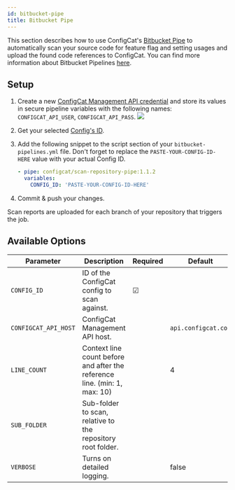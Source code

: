 ```yaml
---
id: bitbucket-pipe
title: Bitbucket Pipe
---
```


This section describes how to use ConfigCat's <a target="_blank" href="https://bitbucket.org/product/features/pipelines/integrations?p=configcat/scan-repository-pipe">Bitbucket Pipe</a>
to automatically scan your source code for feature flag and setting usages and upload the found code references to ConfigCat.
You can find more information about Bitbucket Pipelines <a target="_blank" href="https://bitbucket.org/product/features/pipelines">here</a>.

## Setup
1. Create a new <a target="_blank" href="https://app.configcat.com/my-account/public-api-credentials">ConfigCat Management API credential</a> and store its values in secure pipeline variables with the following names: `CONFIGCAT_API_USER`, `CONFIGCAT_API_PASS`.
    <img class="bordered" src="/docs/assets/cli/scan/pipe_secrets.png" />

2. Get your selected [Config's ID](/docs/advanced/code-references/overview#config-id).

3. Add the following snippet to the script section of your `bitbucket-pipelines.yml` file.
   Don't forget to replace the `PASTE-YOUR-CONFIG-ID-HERE` value with your actual Config ID.
    ```yaml
    - pipe: configcat/scan-repository-pipe:1.1.2
      variables:
        CONFIG_ID: 'PASTE-YOUR-CONFIG-ID-HERE'
    ```

4. Commit & push your changes.

Scan reports are uploaded for each branch of your repository that triggers the job. 

## Available Options

| Parameter             | Description                                                                | Required   | Default             |
| --------------------- | -------------------------------------------------------------------------- | ---------- | ------------------- |
| `CONFIG_ID `          | ID of the ConfigCat config to scan against.                                | &#9745;    |                     |
| `CONFIGCAT_API_HOST`  | ConfigCat Management API host.                                             |            | `api.configcat.com` |
| `LINE_COUNT`          | Context line count before and after the reference line. (min: 1, max: 10)  |            | 4                   |
| `SUB_FOLDER`          | Sub-folder to scan, relative to the repository root folder.                |            |                     |
| `VERBOSE`             | Turns on detailed logging.                                                 |            | false               |

